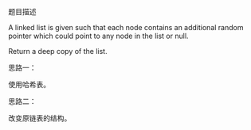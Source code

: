 题目描述

A linked list is given such that each node contains an additional random pointer which could point to any node in the list or null.

Return a deep copy of the list.

思路一：

使用哈希表。

思路二：

改变原链表的结构。
